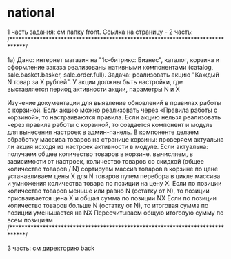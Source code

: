 # national
1 часть задания: см папку front. Ссылка на страницу - 
2 часть: 
/*****************************************************************************/

1а) Дано: интернет магазин на "1с-битрикс: Бизнес", каталог, корзина и оформление заказа реализованы нативными компонентами (catalog, sale.basket.basker, sale.order.full). Задача: реализовать акцию "Каждый N товар за X рублей". У акции должны быть настройки, где выставляется период активности акции, параметры N и X

Изучение документации для выявление обновлений в правилах работы с корзиной. Если акцию можно реализовать через «Правила работы с корзиной», то настраиваются правила.
Если акцию нельзя реализовать через правила работы с корзиной, то создается компонент и модуль для вынесения настроек в админ-панель. В компоненте делаем обработку массива товаров на странице корзины:
проверяем актуальна ли акция исходя из настроек активности в модуле. Если актуальна:
получаем общее количество товаров в корзине.
вычисляем, в зависимости от настроек, количество товаров со скидкой (общее количество товаров / N)
сортируем массив товаров в корзине по цене
устанавливаем цены X для N товаров путем перебора в цикле массива и умножения количества товара по позиции на цену Х. Если по позиции количество товаров меньше или равно N (остатку от N), то позиции присваивается цена X и общая сумма по позиции NX Если по позиции количество товаров больше N (остатку от N), то итоговая сумма по позиции уменьшается на NX
Пересчитываем общую итоговую сумму по всем позициям
/*****************************************************************************/


3 часть:
см директорию back